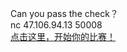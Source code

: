 Can you pass the check？<br>nc 47.106.94.13 50008<br><a href="https://github.com/treebacker/afctf/raw/master/chk_rop">点击这里，开始你的比赛！</a>